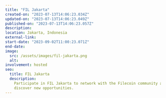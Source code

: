 ```yaml
---
title: "FIL Jakarta"
created-on: "2023-07-13T14:06:23.034Z"
updated-on: "2023-07-13T14:06:23.049Z"
published-on: "2023-07-13T14:06:23.057Z"
description:
location: Jakarta, Indonesia
external-link:
start-date: "2023-09-02T11:00:23.071Z"
end-date:
image:
  src: /assets/images/fil-jakarta.png
  alt:
involvement: hosted
seo:
  title: FIL Jakarta
  description:
    Participate in FIL Jakarta to network with the Filecoin community and
    discover new opportunities.
---
```

